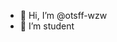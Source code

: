 - 👋 Hi, I’m @otsff-wzw
- 👀 I’m student


<!---
otsff-wzw/otsff-wzw is a ✨ special ✨ repository because its `README.md` (this file) appears on your GitHub profile.
You can click the Preview link to take a look at your changes.
--->
